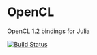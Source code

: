 # OpenCL

OpenCL 1.2 bindings for Julia

[![Build Status](https://travis-ci.org/jakebolewski/OpenCL.jl.png)](https://travis-ci.org/jakebolewski/OpenCL.jl)
